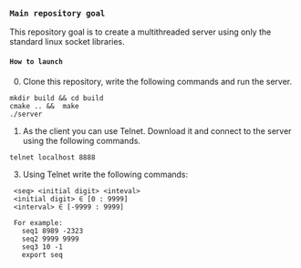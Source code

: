 ### `Main repository goal`

This repository goal is to create a multithreaded server using only the standard linux socket libraries.
 
 #### `How to launch`
 0. Clone this repository, write the following commands and run the server.
 
 ```
 mkdir build && cd build
 cmake .. &&  make 
 ./server
```
 1.  As the client you can use Telnet. Download it and connect to the server using the following commands.  
  ```
 telnet localhost 8888
```
  
 3. Using Telnet write the following commands:
```
 <seq> <initial digit> <inteval>
 <initial digit> ∈ [0 : 9999]
 <interval> ∈ [-9999 : 9999]
 
 For example:
   seq1 8989 -2323
   seq2 9999 9999
   seq3 10 -1
   export seq
```
